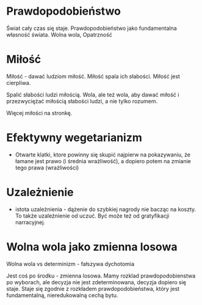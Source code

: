 # Prawdopodobieństwo
Świat cały czas się staje. Prawdopodobieństwo jako fundamentalna własność świata. Wolna wola, Opatrzność


# Miłość
Miłość - dawać ludziom miłość. Miłość spala ich słabości. Miłość jest cierpliwa.

Spalić słabości ludzi miłością. Wola, ale też wola, aby dawać miłość i przezwyciężać miłością słabości ludzi, a nie tylko rozumem.

Więcej miłości na stronkę.

# Efektywny wegetarianizm
- Otwarte klatki, ktore powinny się skupić najpierw na pokazywaniu, że łamane jest prawo (i średnia wrażliwość), a dopiero potem na zmianie tego prawa (wrażliwości)

# Uzależnienie
- istota uzależnienia - dążenie do szybkiej nagrody nie bacząc na koszty. To także uzależnienie od uczuć. 
Być może też od gratyfikacji narracyjnej.

# Wolna wola jako zmienna losowa
Wolna wola vs determinizm - fałszywa dychotomia

Jest coś po środku - zmienna losowa. Mamy rozklad prawdopodobienstwa po wyborach, ale decyzja nie jest zdeterminowana, decyzja dopiero się staje. Staje się zgodnie z rozkładem prawdopodobieństwa, który jest fundamentalną, nieredukowalną cechą bytu.


